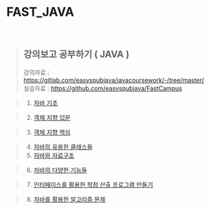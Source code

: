 # FAST_JAVA

<br/>

> ## **강의보고 공부하기 ( JAVA )**
> 강의자료 : https://gitlab.com/easyspubjava/javacoursework/-/tree/master/  
> 실습자료 : https://github.com/easyspubjava/FastCampus

> 1. [자바 기초](https://github.com/Kuah0/FAST_JAVA/tree/master/Chapter01)

> 2. [객체 지향 입문](https://github.com/Kuah0/FAST_JAVA/tree/master/Chapter02)

> 3. [객체 지향 핵심](https://github.com/Kuah0/FAST_JAVA/tree/master/Chapter03)

> 4. [자바의 유용한 클래스들](https://github.com/Kuah0/FAST_JAVA/tree/master/Chapter04)
> 5. [자바와 자료구조](https://github.com/Kuah0/FAST_JAVA/tree/master/Chapter05)

> 6. [자바의 다양한 기능들]()

> 7. [인터페이스를 활용한 학점 산출 프로그램 만들기]()

> 8. [자바를 활용한 알고리즘 문제]()